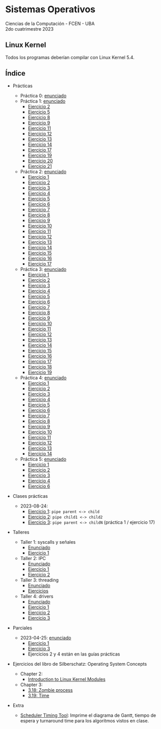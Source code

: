 # Sistemas Operativos

Ciencias de la Computación - FCEN - UBA\
2do cuatrimestre 2023

## Linux Kernel

Todos los programas deberían compilar con Linux Kernel 5.4.

## Índice

- Prácticas
  - Práctica 0: [enunciado](prácticas/p0/p0.pdf)
  - Práctica 1: [enunciado](prácticas/p1/p1.pdf)
    - [Ejercicio 2](prácticas/p1/ej02.md)
    - [Ejercicio 5](prácticas/p1/ej05)
    - [Ejercicio 8](prácticas/p1/ej08)
    - [Ejercicio 9](prácticas/p1/ej09)
    - [Ejercicio 11](prácticas/p1/ej11.md)
    - [Ejercicio 12](prácticas/p1/ej12.md)
    - [Ejercicio 13](prácticas/p1/ej13.md)
    - [Ejercicio 14](prácticas/p1/ej14.md)
    - [Ejercicio 17](prácticas/p1/ej17)
    - [Ejercicio 19](prácticas/p1/ej19)
    - [Ejercicio 20](prácticas/p1/ej20)
    - [Ejercicio 21](prácticas/p1/ej21)
  - Práctica 2: [enunciado](prácticas/p2/p2.pdf)
    - [Ejercicio 1](prácticas/p2/ej01.md)
    - [Ejercicio 2](prácticas/p2/ej02.md)
    - [Ejercicio 3](prácticas/p2/ej03.md)
    - [Ejercicio 4](prácticas/p2/ej04.md)
    - [Ejercicio 5](prácticas/p2/ej05.md)
    - [Ejercicio 6](prácticas/p2/ej06.md)
    - [Ejercicio 7](prácticas/p2/ej07.md)
    - [Ejercicio 8](prácticas/p2/ej08.md)
    - [Ejercicio 9](prácticas/p2/ej09.md)
    - [Ejercicio 10](prácticas/p2/ej10.md)
    - [Ejercicio 11](prácticas/p2/ej11.md)
    - [Ejercicio 12](prácticas/p2/ej12.md)
    - [Ejercicio 13](prácticas/p2/ej13.md)
    - [Ejercicio 14](prácticas/p2/ej14.md)
    - [Ejercicio 15](prácticas/p2/ej15.md)
    - [Ejercicio 16](prácticas/p2/ej16.md)
    - [Ejercicio 17](prácticas/p2/ej17.md)
  - Práctica 3: [enunciado](prácticas/p3/p3.pdf)
    - [Ejercicio 1](prácticas/p3/ej01.md)
    - [Ejercicio 2](prácticas/p3/ej02.md)
    - [Ejercicio 3](prácticas/p3/ej03.md)
    - [Ejercicio 4](prácticas/p3/ej04.md)
    - [Ejercicio 5](prácticas/p3/ej05.md)
    - [Ejercicio 6](prácticas/p3/ej06.md)
    - [Ejercicio 7](prácticas/p3/ej07.md)
    - [Ejercicio 8](prácticas/p3/ej08.md)
    - [Ejercicio 9](prácticas/p3/ej09.md)
    - [Ejercicio 10](prácticas/p3/ej10.md)
    - [Ejercicio 11](prácticas/p3/ej11.md)
    - [Ejercicio 12](prácticas/p3/ej12.md)
    - [Ejercicio 13](prácticas/p3/ej13.md)
    - [Ejercicio 14](prácticas/p3/ej14.md)
    - [Ejercicio 15](prácticas/p3/ej15.md)
    - [Ejercicio 16](prácticas/p3/ej16.md)
    - [Ejercicio 17](prácticas/p3/ej17.md)
    - [Ejercicio 18](prácticas/p3/ej18.md)
    - [Ejercicio 19](prácticas/p3/ej19.md)
  - Práctica 4: [enunciado](prácticas/p4/p4.pdf)
    - [Ejercicio 1](prácticas/p4/ej01.md)
    - [Ejercicio 2](prácticas/p4/ej02.md)
    - [Ejercicio 3](prácticas/p4/ej03.md)
    - [Ejercicio 4](prácticas/p4/ej04.md)
    - [Ejercicio 5](prácticas/p4/ej05.md)
    - [Ejercicio 6](prácticas/p4/ej06.md)
    - [Ejercicio 7](prácticas/p4/ej07.md)
    - [Ejercicio 8](prácticas/p4/ej08.md)
    - [Ejercicio 9](prácticas/p4/ej09.md)
    - [Ejercicio 10](prácticas/p4/ej10.md)
    - [Ejercicio 11](prácticas/p4/ej11.md)
    - [Ejercicio 12](prácticas/p4/ej12.md)
    - [Ejercicio 13](prácticas/p4/ej13.md)
    - [Ejercicio 14](prácticas/p4/ej14.md)
  - Práctica 5: [enunciado](prácticas/p5/p5.pdf)
    - [Ejercicio 1](prácticas/p5/ej01.md)
    - [Ejercicio 2](prácticas/p5/ej02.md)
    - [Ejercicio 3](prácticas/p5/ej03.md)
    - [Ejercicio 4](prácticas/p5/ej04.md)
    - [Ejercicio 6](prácticas/p5/ej06.md)

- Clases prácticas
  - 2023-08-24:
    - [Ejercicio 1](prácticas/2023-08-24/ej01): `pipe parent <-> child`
    - [Ejercicio 2](prácticas/2023-08-24/ej02): `pipe child1 <-> child2`
    - [Ejercicio 3](prácticas/p1/ej17): `pipe parent <-> childN` (práctica 1 / ejercicio 17)

- Talleres
  - Taller 1: syscalls y señales
    - [Enunciado](talleres/t1/t1.pdf)
    - [Ejercicio 1](talleres/t1/ej01)
  - Taller 2: IPC
    - [Enunciado](talleres/t2/t2.pdf)
    - [Ejercicio 1](talleres/t2/ej01)
    - [Ejercicio 2](talleres/t2/ej02)
  - Taller 3: threading
    - [Enunciado](talleres/t3/t3.pdf)
    - [Ejercicios](talleres/t3)
  - Taller 4: drivers
    - [Enunciado](talleres/t4/t4.pdf)
    - [Ejercicio 1](talleres/t4/ej01)
    - [Ejercicio 2](talleres/t4/ej02)
    - [Ejercicio 3](talleres/t4/ej03)

- Parciales
  - 2023-04-25: [enunciado](parciales/2023-04-25/2023-04-25.pdf)
    - [Ejercicio 1](parciales/2023-04-25/ej1.md)
    - [Ejercicio 3](parciales/2023-04-25/ej3.md)
    - Ejercicios 2 y 4 están en las guías prácticas

- Ejercicios del libro de Silberschatz: Operating System Concepts
  - Chapter 2:
    - [Introduction to Linux Kernel Modules](os-concepts/chapter02/kernel_modules)
  - Chapter 3:
    - [3.18: Zombie process](os-concepts/chapter03/3.18)
    - [3.19: Time](os-concepts/chapter03/3.19)

- Extra
  - [Scheduler Timing Tool](etc/timing): Imprime el diagrama de Gantt, tiempo de espera y turnaround time para los algoritmos vistos en clase.
